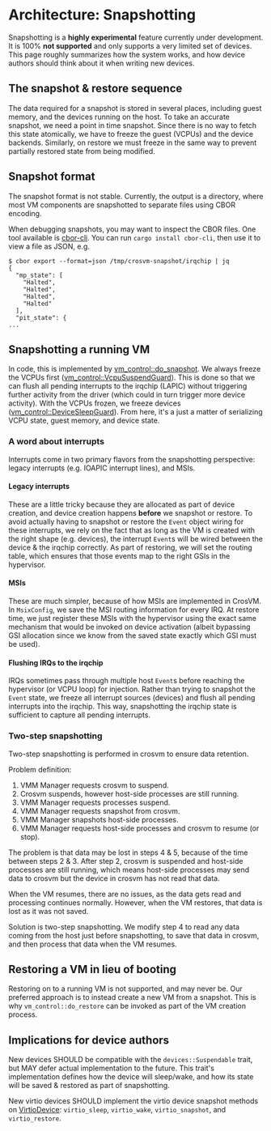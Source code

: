 # Architecture: Snapshotting

Snapshotting is a **highly experimental** feature currently under development. It is 100% **not
supported** and only supports a very limited set of devices. This page roughly summarizes how the
system works, and how device authors should think about it when writing new devices.

## The snapshot & restore sequence

The data required for a snapshot is stored in several places, including guest memory, and the
devices running on the host. To take an accurate snapshot, we need a point in time snapshot. Since
there is no way to fetch this state atomically, we have to freeze the guest (VCPUs) and the device
backends. Similarly, on restore we must freeze in the same way to prevent partially restored state
from being modified.

## Snapshot format

The snapshot format is not stable. Currently, the output is a directory, where most VM components
are snapshotted to separate files using CBOR encoding.

When debugging snapshots, you may want to inspect the CBOR files. One tool available is
[cbor-cli](https://docs.rs/crate/cbor-cli/latest). You can run `cargo install cbor-cli`, then use it
to view a file as JSON, e.g.

```
$ cbor export --format=json /tmp/crosvm-snapshot/irqchip | jq
{
  "mp_state": [
    "Halted",
    "Halted",
    "Halted",
    "Halted"
  ],
  "pit_state": {
...
```

## Snapshotting a running VM

In code, this is implemented by
[vm_control::do_snapshot](https://crosvm.dev/doc/vm_control/fn.do_snapshot.html). We always freeze
the VCPUs first
([vm_control::VcpuSuspendGuard](https://crosvm.dev/doc/vm_control/struct.VcpuSuspendGuard.html)).
This is done so that we can flush all pending interrupts to the irqchip (LAPIC) without triggering
further activity from the driver (which could in turn trigger more device activity). With the VCPUs
frozen, we freeze devices
([vm_control::DeviceSleepGuard](https://crosvm.dev/doc/vm_control/struct.DeviceSleepGuard.html)).
From here, it's a just a matter of serializing VCPU state, guest memory, and device state.

### A word about interrupts

Interrupts come in two primary flavors from the snapshotting perspective: legacy interrupts (e.g.
IOAPIC interrupt lines), and MSIs.

#### Legacy interrupts

These are a little tricky because they are allocated as part of device creation, and device creation
happens **before** we snapshot or restore. To avoid actually having to snapshot or restore the
`Event` object wiring for these interrupts, we rely on the fact that as long as the VM is created
with the right shape (e.g. devices), the interrupt `Event`s will be wired between the device & the
irqchip correctly. As part of restoring, we will set the routing table, which ensures that those
events map to the right GSIs in the hypervisor.

#### MSIs

These are much simpler, because of how MSIs are implemented in CrosVM. In `MsixConfig`, we save the
MSI routing information for every IRQ. At restore time, we just register these MSIs with the
hypervisor using the exact same mechanism that would be invoked on device activation (albeit
bypassing GSI allocation since we know from the saved state exactly which GSI must be used).

#### Flushing IRQs to the irqchip

IRQs sometimes pass through multiple host `Event`s before reaching the hypervisor (or VCPU loop) for
injection. Rather than trying to snapshot the `Event` state, we freeze all interrupt sources
(devices) and flush all pending interrupts into the irqchip. This way, snapshotting the irqchip
state is sufficient to capture all pending interrupts.

### Two-step snapshotting

Two-step snapshotting is performed in crosvm to ensure data retention.

Problem definition:

1. VMM Manager requests crosvm to suspend.
1. Crosvm suspends, however host-side processes are still running.
1. VMM Manager requests processes suspend.
1. VMM Manager requests snapshot from crosvm.
1. VMM Manager snapshots host-side processes.
1. VMM Manager requests host-side processes and crosvm to resume (or stop).

The problem is that data may be lost in steps 4 & 5, because of the time between steps 2 & 3. After
step 2, crosvm is suspended and host-side processes are still running, which means host-side
processes may send data to crosvm but the device in crosvm has not read that data.

When the VM resumes, there are no issues, as the data gets read and processing continues normally.
However, when the VM restores, that data is lost as it was not saved.

Solution is two-step snapshotting. We modify step 4 to read any data coming from the host just
before snapshotting, to save that data in crosvm, and then process that data when the VM resumes.

## Restoring a VM in lieu of booting

Restoring on to a running VM is not supported, and may never be. Our preferred approach is to
instead create a new VM from a snapshot. This is why `vm_control::do_restore` can be invoked as part
of the VM creation process.

## Implications for device authors

New devices SHOULD be compatible with the `devices::Suspendable` trait, but MAY defer actual
implementation to the future. This trait's implementation defines how the device will sleep/wake,
and how its state will be saved & restored as part of snapshotting.

New virtio devices SHOULD implement the virtio device snapshot methods on
[VirtioDevice](https://crosvm.dev/doc/devices/virtio/virtio_device/trait.VirtioDevice.html):
`virtio_sleep`, `virtio_wake`, `virtio_snapshot`, and `virtio_restore`.
